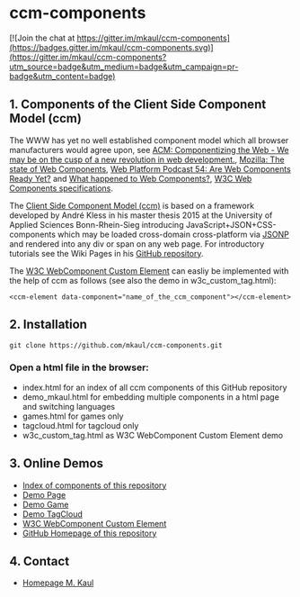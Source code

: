 # ccm-components

[![Join the chat at https://gitter.im/mkaul/ccm-components](https://badges.gitter.im/mkaul/ccm-components.svg)](https://gitter.im/mkaul/ccm-components?utm_source=badge&utm_medium=badge&utm_campaign=pr-badge&utm_content=badge)

## 1. Components of the Client Side Component Model (ccm)

The WWW has yet no well established component model which all browser manufacturers would agree upon, see [ACM: Componentizing the Web - We may be on the cusp of a new revolution in web development.](http://queue.acm.org/detail.cfm?id=2844732), [Mozilla: The state of Web Components](https://hacks.mozilla.org/2015/06/the-state-of-web-components/), [Web Platform Podcast 54: Are Web Components Ready Yet?](https://www.youtube.com/watch?v=oDtpXhMQeew) and [What happened to Web Components?](http://www.2ality.com/2015/08/web-component-status.html), [W3C Web Components specifications](https://github.com/w3c/webcomponents/). 

The [Client Side Component Model (ccm)](https://github.com/akless/ccm-components/wiki/Einstieg:-Was-ist-ccm%3F) is based on a framework developed by André Kless in his master thesis 2015 at the University of Applied Sciences Bonn-Rhein-Sieg introducing JavaScript+JSON+CSS-components which may be loaded cross-domain cross-platform via [JSONP](https://en.wikipedia.org/wiki/JSONP) and rendered into any div or span on any web page. For introductory tutorials see the Wiki Pages in his [GitHub repository](https://github.com/akless/ccm-components). 

The [W3C WebComponent Custom Element](http://www.w3.org/TR/custom-elements/) can easliy be implemented with the help of ccm as follows (see also the demo in w3c_custom_tag.html):
    
    <ccm-element data-component="name_of_the_ccm_component"></ccm-element>


## 2. Installation

    git clone https://github.com/mkaul/ccm-components.git
    

### Open a html file in the browser:
* index.html for an index of all ccm components of this GitHub repository
* demo_mkaul.html for embedding multiple components in a html page and switching languages
* games.html for games only
* tagcloud.html for tagcloud only
* w3c_custom_tag.html as W3C WebComponent Custom Element demo 

## 3. Online Demos
* [Index of components of this repository](http://mkaul.github.io/ccm-components/index_components.html)
* [Demo Page](http://mkaul.github.io/ccm-components/demo_mkaul.html)
* [Demo Game](http://mkaul.github.io/ccm-components/games.html)
* [Demo TagCloud](http://mkaul.github.io/ccm-components/tagcloud.html)
* [W3C WebComponent Custom Element](http://mkaul.github.io/ccm-components/w3c_custom_tag.html)
* [GitHub Homepage of this repository](http://mkaul.github.io/ccm-components)

## 4. Contact
* [Homepage M. Kaul](https://www.h-brs.de/de/inf/prof-dr-manfred-kaul) 